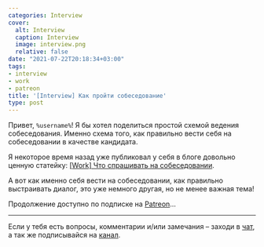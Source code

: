 ```yaml
---
categories: Interview
cover:
  alt: Interview
  caption: Interview
  image: interview.png
  relative: false
date: "2021-07-22T20:18:34+03:00"
tags:
- interview
- work
- patreon
title: '[Interview] Как пройти собеседование'
type: post
---
```


Привет, `%username%`! Я бы хотел поделиться простой схемой ведения собеседования. Именно схема того, как правильно вести себя на собеседовании в качестве кандидата.

Я некоторое время назад уже публиковал у себя в блоге довольно ценную статейку: [[Work] Что спрашивать на собеседовании](https://jtprog.ru/interview-questions/).

А вот как именно себя вести на собеседовании, как правильно выстраивать диалог, это уже немного другая, но не менее важная тема!

Продолжение доступно по подписке на [Patreon](https://www.patreon.com/posts/53981362)...

---
Если у тебя есть вопросы, комментарии и/или замечания – заходи в [чат](https://ttttt.me/jtprogru_chat), а так же подписывайся на [канал](https://ttttt.me/jtprogru_channel).

